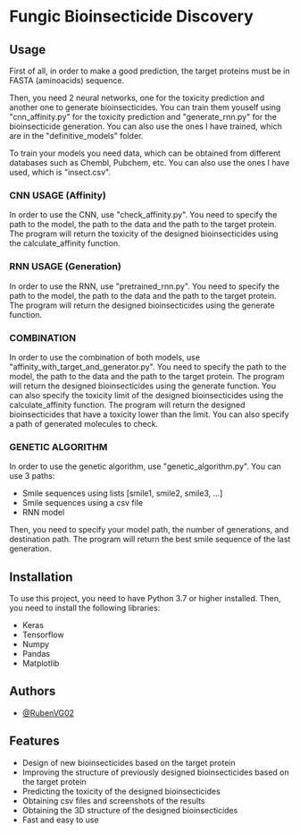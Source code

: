 # Fungic Bioinsecticide Discovery


## Usage

First of all, in order to make a good prediction, the target proteins must be in FASTA (aminoacids) sequence.

Then, you need 2 neural networks, one for the toxicity prediction and another one to generate bioinsecticides. You can train them youself using "cnn_affinity.py" for the toxicity prediction and "generate_rnn.py" for the bioinsecticide generation. You can also use the ones I have trained, which are in the "definitive_models" folder.

To train your models you need data, which can be obtained from different databases such as Chembl, Pubchem, etc. You can also use the ones I have used, which is "insect.csv".

### CNN USAGE (Affinity) ###
In order to use the CNN, use "check_affinity.py". You need to specify the path to the model, the path to the data and the path to the target protein. The program will return the toxicity of the designed bioinsecticides using the calculate_affinity function.

### RNN USAGE (Generation) ###

In order to use the RNN, use "pretrained_rnn.py". You need to specify the path to the model, the path to the data and the path to the target protein. The program will return the designed bioinsecticides using the generate function.

### COMBINATION ###

In order to use the combination of both models, use "affinity_with_target_and_generator.py". You need to specify the path to the model, the path to the data and the path to the target protein. The program will return the designed bioinsecticides using the generate function. You can also specify the toxicity limit of the designed bioinsecticides using the calculate_affinity function. The program will return the designed bioinsecticides that have a toxicity lower than the limit. You can also specify a path of generated molecules to check.

### GENETIC ALGORITHM ###

In order to use the genetic algorithm, use "genetic_algorithm.py". You can use 3 paths:
- Smile sequences using lists [smile1, smile2, smile3, ...]
- Smile sequences using a csv file
- RNN model

Then, you need to specify your model path, the number of generations, and destination path. The program will return the best smile sequence of the last generation.



## Installation

To use this project, you need to have Python 3.7 or higher installed. Then, you need to install the following libraries:
- Keras
- Tensorflow
- Numpy
- Pandas
- Matplotlib




## Authors

- [@RubenVG02](https://www.github.com/RubenVG02)


## Features

- Design of new bioinsecticides based on the target protein
- Improving the structure of previously designed bioinsecticides based on the target protein
- Predicting the toxicity of the designed bioinsecticides
- Obtaining csv files and screenshots of the results
- Obtaining the 3D structure of the designed bioinsecticides
- Fast and easy to use


